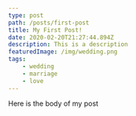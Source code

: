 ```yaml
---
type: post
path: /posts/first-post
title: My First Post!
date: 2020-02-20T21:27:44.894Z
description: This is a description
featuredImage: /img/wedding.png
tags:
    - wedding
    - marriage
    - love
---
```


Here is the body of my post
